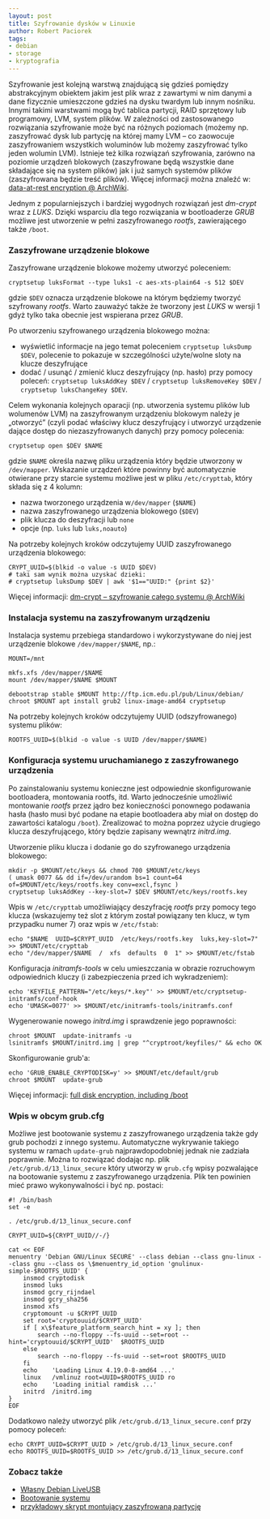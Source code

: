 ```yaml
---
layout: post
title: Szyfrowanie dysków w Linuxie
author: Robert Paciorek
tags:
- debian
- storage
- kryptografia
---
```


Szyfrowanie jest kolejną warstwą znajdującą się gdzieś pomiędzy abstrakcyjnym obiektem jakim jest plik wraz z zawartymi w nim danymi a dane fizycznie umieszczone gdzieś na dysku twardym lub innym nośniku.
Innymi takimi warstwami mogą być tablica partycji, RAID sprzętowy lub programowy, LVM, system plików.
W zależności od zastosowanego rozwiązania szyfrowanie może być na różnych poziomach (możemy np. zaszyfrować dysk lub partycję na której mamy LVM – co zaowocuje zaszyfrowaniem wszystkich woluminów lub możemy zaszyfrować tylko jeden wolumin LVM).
Istnieje też kilka rozwiązań szyfrowania, zarówno na poziomie urządzeń blokowych (zaszyfrowane będą wszystkie dane składające się na system plików) jak i już samych systemów plików (zaszyfrowana będzie treść plików).
Więcej informacji można znaleźć w: [data-at-rest encryption @ ArchWiki](https://wiki.archlinux.org/index.php/Data-at-rest_encryption).

Jednym z popularniejszych i bardziej wygodnych rozwiązań jest *dm-crypt* wraz z *LUKS*.
Dzięki wsparciu dla tego rozwiązania w bootloaderze *GRUB* możliwe jest utworzenie w pełni zaszyfrowanego *rootfs*, zawierającego także `/boot`.

### Zaszyfrowane urządzenie blokowe

Zaszyfrowane urządzenie blokowe możemy utworzyć poleceniem:

	cryptsetup luksFormat --type luks1 -c aes-xts-plain64 -s 512 $DEV

gdzie `$DEV` oznacza urządzenie blokowe na którym będziemy tworzyć szyfrowany *rootfs*.
Warto zauważyć także że tworzony jest *LUKS* w wersji 1 gdyż tylko taka obecnie jest wspierana przez *GRUB*.

Po utworzeniu szyfrowanego urządzenia blokowego można:

* wyświetlić informacje na jego temat poleceniem `cryptsetup luksDump $DEV`, polecenie to pokazuje w szczególności użyte/wolne sloty na klucze deszyfrujące
* dodać / usunąć / zmienić klucz deszyfrujący (np. hasło) przy pomocy poleceń: `cryptsetup luksAddKey $DEV` / `cryptsetup luksRemoveKey $DEV` / `cryptsetup luksChangeKey $DEV`.

Celem wykonania kolejnych oparacji (np. utworzenia systemu plików lub wolumenów LVM) na zaszyfrowanym urządzeniu blokowym należy je „otworzyć” (czyli podać właściwy klucz deszyfrujący i utworzyć urządzenie dające dostęp do niezaszyfrowanych danych) przy pomocy polecenia:

	cryptsetup open $DEV $NAME

gdzie `$NAME` określa nazwę pliku urządzenia który będzie utworzony w `/dev/mapper`.
Wskazanie urządzeń które powinny być automatycznie otwierane przy starcie systemu możliwe jest w pliku `/etc/crypttab`, który składa się z 4 kolumn:

* nazwa tworzonego urządzenia w`/dev/mapper` (`$NAME`)
* nazwa zaszyfrowanego urządzenia blokowego (`$DEV`)
* plik klucza do deszyfracji lub `none`
* opcje (np. `luks` lub `luks,noauto`)

Na potrzeby kolejnych kroków odczytujemy UUID zaszyfrowanego urządzenia blokowego:

	CRYPT_UUID=$(blkid -o value -s UUID $DEV)
	# taki sam wynik można uzyskać dzieki:
	# cryptsetup luksDump $DEV | awk '$1=="UUID:" {print $2}'

Więcej informacji: [dm-crypt – szyfrowanie całego systemu @ ArchWiki](https://wiki.archlinux.org/index.php/Dm-crypt_(Polski)/Encrypting_an_entire_system_(Polski))


### Instalacja systemu na zaszyfrowanym urządzeniu

Instalacja systemu przebiega standardowo i wykorzystywane do niej jest urządzenie blokowe `/dev/mapper/$NAME`, np.:

	MOUNT=/mnt
	
	mkfs.xfs /dev/mapper/$NAME
	mount /dev/mapper/$NAME $MOUNT
	
	debootstrap stable $MOUNT http://ftp.icm.edu.pl/pub/Linux/debian/
	chroot $MOUNT apt install grub2 linux-image-amd64 cryptsetup

Na potrzeby kolejnych kroków odczytujemy UUID (odszyfrowanego) systemu plików:

	ROOTFS_UUID=$(blkid -o value -s UUID /dev/mapper/$NAME)


### Konfiguracja systemu uruchamianego z zaszyfrowanego urządzenia

Po zainstalowaniu systemu konieczne jest odpowiednie skonfigurowanie bootloadera, montowania rootfs, itd.
Warto jednocześnie umożliwić montowanie *rootfs* przez jądro bez konieczności ponownego podawania hasła (hasło musi być podane na etapie bootloadera aby miał on dostęp do zawartości katalogu `/boot`).
Zrealizować to można poprzez użycie drugiego klucza deszyfrującego, który będzie zapisany wewnątrz *initrd.img*.

Utworzenie pliku klucza i dodanie go do szyfrowanego urządzenia blokowego:

	mkdir -p $MOUNT/etc/keys && chmod 700 $MOUNT/etc/keys
	( umask 0077 && dd if=/dev/urandom bs=1 count=64 of=$MOUNT/etc/keys/rootfs.key conv=excl,fsync )
	cryptsetup luksAddKey --key-slot=7 $DEV $MOUNT/etc/keys/rootfs.key

Wpis w `/etc/crypttab` umożliwiający deszyfrację *rootfs* przy pomocy tego klucza (wskazujemy też slot z którym został powiązany ten klucz, w tym przypadku numer 7) oraz wpis w `/etc/fstab`:

	echo "$NAME  UUID=$CRYPT_UUID  /etc/keys/rootfs.key  luks,key-slot=7" >> $MOUNT/etc/crypttab
	echo "/dev/mapper/$NAME  /  xfs  defaults  0  1" >> $MOUNT/etc/fstab

Konfiguracja *initramfs-tools* w celu umieszczania w obrazie rozruchowym odpowiednich kluczy (i zabezpieczenia przed ich wykradzeniem):

	echo 'KEYFILE_PATTERN="/etc/keys/*.key"' >> $MOUNT/etc/cryptsetup-initramfs/conf-hook
	echo 'UMASK=0077' >> $MOUNT/etc/initramfs-tools/initramfs.conf

Wygenerowanie nowego *initrd.img* i sprawdzenie jego poprawności:

	chroot $MOUNT  update-initramfs -u
	lsinitramfs $MOUNT/initrd.img | grep "^cryptroot/keyfiles/" && echo OK


Skonfigurowanie grub'a:

	echo 'GRUB_ENABLE_CRYPTODISK=y' >> $MOUNT/etc/default/grub
	chroot $MOUNT  update-grub

Więcej informacji: [full disk encryption, including /boot](https://cryptsetup-team.pages.debian.net/cryptsetup/encrypted-boot.html)


### Wpis w obcym grub.cfg

Możliwe jest bootowanie systemu z zaszyfrowanego urządzenia także gdy grub pochodzi z innego systemu.
Automatyczne wykrywanie takiego systemu w ramach `update-grub` najprawdopodobniej jednak nie zadziała poprawnie.
Można to rozwiązać dodając np. plik `/etc/grub.d/13_linux_secure` który utworzy w `grub.cfg` wpisy pozwalające na bootowanie systemu z zaszyfrowanego urządzenia.
Plik ten powinien mieć prawo wykonywalności i być np. postaci:

	#! /bin/bash
	set -e
	
	. /etc/grub.d/13_linux_secure.conf
	
	CRYPT_UUID=${CRYPT_UUID//-/}
	
	cat << EOF
	menuentry 'Debian GNU/Linux SECURE' --class debian --class gnu-linux --class gnu --class os \$menuentry_id_option 'gnulinux-simple-$ROOTFS_UUID' {
		insmod cryptodisk
		insmod luks
		insmod gcry_rijndael
		insmod gcry_sha256
		insmod xfs
		cryptomount -u $CRYPT_UUID
		set root='cryptouuid/$CRYPT_UUID'
		if [ x\$feature_platform_search_hint = xy ]; then
			search --no-floppy --fs-uuid --set=root --hint='cryptouuid/$CRYPT_UUID'  $ROOTFS_UUID
		else
			search --no-floppy --fs-uuid --set=root $ROOTFS_UUID
		fi
		echo    'Loading Linux 4.19.0-8-amd64 ...'
		linux   /vmlinuz root=UUID=$ROOTFS_UUID ro
		echo    'Loading initial ramdisk ...'
		initrd  /initrd.img
	}
	EOF

Dodatkowo należy utworzyć plik `/etc/grub.d/13_linux_secure.conf` przy pomocy poleceń:

	echo CRYPT_UUID=$CRYPT_UUID > /etc/grub.d/13_linux_secure.conf
	echo ROOTFS_UUID=$ROOTFS_UUID >> /etc/grub.d/13_linux_secure.conf


### Zobacz także

* [Własny Debian LiveUSB](http://www.opcode.eu.org/LiveUSB.xhtml)
* [Bootowanie systemu](http://www.opcode.eu.org/SystemBoot.xhtml)
* [przykładowy skrypt montujący zaszyfrowaną partycję](/files/mountSRV.sh)
